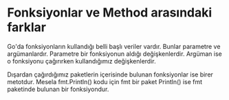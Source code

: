 # Fonksiyonlar ve Method arasındaki farklar

Go'da fonksiyonların kullandığı belli başlı veriler vardır. Bunlar parametre ve argümanlardır. Parametre bir fonksiyonun aldığı değişkenlerdir. Argüman ise o fonksiyonu çağırırken kullandığımız değişkenlerdir.

Dışardan çağırdığımız paketlerin içerisinde bulunan fonksiyonlar ise birer metotdur. Mesela fmt.Println() kodu için fmt bir paket Println() ise fmt paketinde bulunan bir fonksiyondur.


